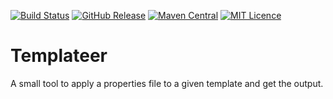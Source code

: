 
[![Build Status](https://travis-ci.org/codemonstur/templateer.svg?branch=master)](https://travis-ci.org/codemonstur/templateer)
[![GitHub Release](https://img.shields.io/github/release/codemonstur/templateer.svg)](https://github.com/codemonstur/templateer/releases) 
[![Maven Central](https://maven-badges.herokuapp.com/maven-central/com.github.codemonstur/templateer/badge.svg)](http://mvnrepository.com/artifact/com.github.codemonstur/templateer)
[![MIT Licence](https://badges.frapsoft.com/os/mit/mit.svg?v=103)](https://opensource.org/licenses/mit-license.php)

# Templateer

A small tool to apply a properties file to a given template and get the output.
